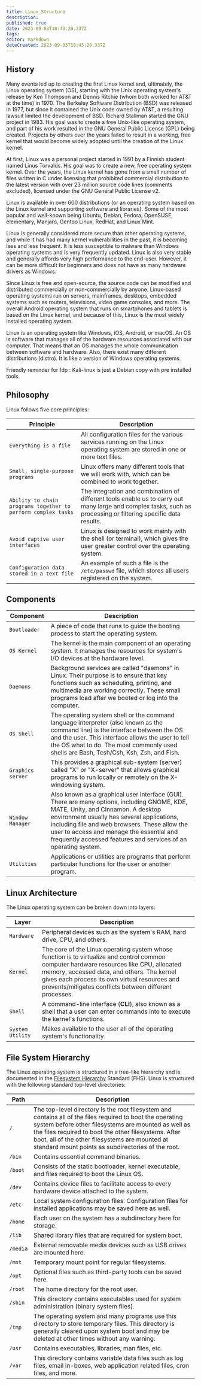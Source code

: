 ```yaml
---
title: Linux_Structure
description: 
published: true
date: 2023-09-03T10:43:20.337Z
tags: 
editor: markdown
dateCreated: 2023-09-03T10:43:20.337Z
---
```


## History

Many events led up to creating the first Linux kernel and, ultimately, the Linux operating system (OS), starting with the Unix operating system's release by Ken Thompson and Dennis Ritchie (whom both worked for AT&T at the time) in 1970. The Berkeley Software Distribution (BSD) was released in 1977, but since it contained the Unix code owned by AT&T, a resulting lawsuit limited the development of BSD. Richard Stallman started the GNU project in 1983. His goal was to create a free Unix-like operating system, and part of his work resulted in the GNU General Public License (GPL) being created. Projects by others over the years failed to result in a working, free kernel that would become widely adopted until the creation of the Linux kernel.

At first, Linux was a personal project started in 1991 by a Finnish student named Linus Torvalds. His goal was to create a new, free operating system kernel. Over the years, the Linux kernel has gone from a small number of files written in C under licensing that prohibited commercial distribution to the latest version with over 23 million source code lines (comments excluded), licensed under the GNU General Public License v2.

Linux is available in over 600 distributions (or an operating system based on the Linux kernel and supporting software and libraries). Some of the most popular and well-known being Ubuntu, Debian, Fedora, OpenSUSE, elementary, Manjaro, Gentoo Linux, RedHat, and Linux Mint.

Linux is generally considered more secure than other operating systems, and while it has had many kernel vulnerabilities in the past, it is becoming less and less frequent. It is less susceptible to malware than Windows operating systems and is very frequently updated. Linux is also very stable and generally affords very high performance to the end-user. However, it can be more difficult for beginners and does not have as many hardware drivers as Windows.

Since Linux is free and open-source, the source code can be modified and distributed commercially or non-commercially by anyone. Linux-based operating systems run on servers, mainframes, desktops, embedded systems such as routers, televisions, video game consoles, and more. The overall Android operating system that runs on smartphones and tablets is based on the Linux kernel, and because of this, Linux is the most widely installed operating system.

Linux is an operating system like Windows, iOS, Android, or macOS. An OS is software that manages all of the hardware resources associated with our computer. That means that an OS manages the whole communication between software and hardware. Also, there exist many different distributions (distro). It is like a version of Windows operating systems.

Friendly reminder for fdp : Kali-linux is just a Debian copy with pre installed tools.

## Philosophy

Linux follows five core principles:

|**Principle**| **Description**|
|---|----|
 | `Everything is a file`  | All configuration files for the various services running on the Linux operating system are stored in one or more text files. | 
| `Small, single-purpose programs` |  Linux offers many different tools that we will work with, which can be combined to work together. | 
| `Ability to chain programs together to perform complex tasks` | The integration and combination of different tools enable us to carry out many large and complex tasks, such as processing or filtering specific data results. | 
 | `Avoid captive user interfaces` | Linux is designed to work mainly with the shell (or terminal), which gives the user greater control over the operating system. | 
 | `Configuration data stored in a text file` | An example of such a file is the `/etc/passwd` file, which stores all users registered on the system. | 
 
## Components
|**Component**| **Description**|
|-|-|
|`Bootloader`|A piece of code that runs to guide the booting process to start the operating system.|
|`OS Kernel`|The kernel is the main component of an operating system. It manages the resources for system's I/O devices at the hardware level.|
|`Daemons`|Background services are called "daemons" in Linux. Their purpose is to ensure that key functions such as scheduling, printing, and multimedia are working correctly. These small programs load after we booted or log into the computer.|
|`OS Shell`|The operating system shell or the command language interpreter (also known as the command line) is the interface between the OS and the user. This interface allows the user to tell the OS what to do. The most commonly used shells are Bash, Tcsh/Csh, Ksh, Zsh, and Fish.|
|`Graphics server`|This provides a graphical sub-system (server) called "X" or "X-server" that allows graphical programs to run locally or remotely on the X-windowing system.|
|`Window Manager`|Also known as a graphical user interface (GUI). There are many options, including GNOME, KDE, MATE, Unity, and Cinnamon. A desktop environment usually has several applications, including file and web browsers. These allow the user to access and manage the essential and frequently accessed features and services of an operating system.|
|`Utilities`|Applications or utilities are programs that perform particular functions for the user or another program.|


## Linux Architecture

The Linux operating system can be broken down into layers:

|**Layer**|**Description**|
|-|-|
|`Hardware`|Peripheral devices such as the system's RAM, hard drive, CPU, and others.|
|`Kernel`|The core of the Linux operating system whose function is to virtualize and control common computer hardware resources like CPU, allocated memory, accessed data, and others. The kernel gives each process its own virtual resources and prevents/mitigates conflicts between different processes.|
|`Shell`|A command-line interface (**CLI**), also known as a shell that a user can enter commands into to execute the kernel's functions.|
|`System Utility`|Makes available to the user all of the operating system's functionality.|

## File System Hierarchy

The Linux operating system is structured in a tree-like hierarchy and is documented in the [Filesystem Hierarchy](http://www.pathname.com/fhs/) Standard (FHS). Linux is structured with the following standard top-level directories:

|**Path**|**Description**|
|-|-|
|`/`|The top-level directory is the root filesystem and contains all of the files required to boot the operating system before other filesystems are mounted as well as the files required to boot the other filesystems. After boot, all of the other filesystems are mounted at standard mount points as subdirectories of the root.|
|`/bin`|Contains essential command binaries.|
|`/boot`|Consists of the static bootloader, kernel executable, and files required to boot the Linux OS.|
|`/dev`|Contains device files to facilitate access to every hardware device attached to the system.|
|`/etc`|Local system configuration files. Configuration files for installed applications may be saved here as well.|
|`/home`|Each user on the system has a subdirectory here for storage.|
|`/lib`|Shared library files that are required for system boot.|
|`/media`|External removable media devices such as USB drives are mounted here.|
|`/mnt`|Temporary mount point for regular filesystems.|
|`/opt`|Optional files such as third-party tools can be saved here.|
|`/root`|The home directory for the root user.|
|`/sbin`|This directory contains executables used for system administration (binary system files).|
|`/tmp`|The operating system and many programs use this directory to store temporary files. This directory is generally cleared upon system boot and may be deleted at other times without any warning.|
|`/usr`|Contains executables, libraries, man files, etc.|
|`/var`|This directory contains variable data files such as log files, email in-boxes, web application related files, cron files, and more.|